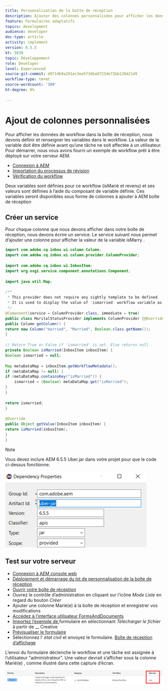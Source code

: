 ```yaml
---
title: Personnalisation de la boîte de réception
description: Ajouter des colonnes personnalisées pour afficher les données additionnelles du workflow
feature: Formulaires adaptatifs
topics: development
audience: developer
doc-type: article
activity: implement
version: 6.5.5
kt: 5830
topic: Développement
role: Developer
level: Experienced
source-git-commit: d9714b9a291ec3ee5f3dba9723de72bb120d2149
workflow-type: tm+mt
source-wordcount: '309'
ht-degree: 8%

---
```



# Ajout de colonnes personnalisées

Pour afficher les données de workflow dans la boîte de réception, nous devons définir et renseigner les variables dans le workflow. La valeur de la variable doit être définie avant qu’une tâche ne soit affectée à un utilisateur. Pour démarrer, nous vous avons fourni un exemple de workflow prêt à être déployé sur votre serveur AEM.

* [Connexion à AEM](http://localhost:4502/crx/de/index.jsp)
* [Importation du processus de révision](assets/review-workflow.zip)
* [Vérification du workflow](http://localhost:4502/editor.html/conf/global/settings/workflow/models/reviewworkflow.html)

Deux variables sont définies pour ce workflow (isMarié et revenu) et ses valeurs sont définies à l’aide du composant de variable définie. Ces variables seront disponibles sous forme de colonnes à ajouter à AEM boîte de réception

## Créer un service

Pour chaque colonne que nous devons afficher dans notre boîte de réception, nous devons écrire un service. Le service suivant nous permet d’ajouter une colonne pour afficher la valeur de la variable isMarry .

```java
import com.adobe.cq.inbox.ui.column.Column;
import com.adobe.cq.inbox.ui.column.provider.ColumnProvider;

import com.adobe.cq.inbox.ui.InboxItem;
import org.osgi.service.component.annotations.Component;

import java.util.Map;

/**
 * This provider does not require any sightly template to be defined.
 * It is used to display the value of 'ismarried' workflow variable as a column in inbox
 */
@Component(service = ColumnProvider.class, immediate = true)
public class MaritalStatusProvider implements ColumnProvider {@Override
public Column getColumn() {
return new Column("married", "Married", Boolean.class.getName());
}

// Return True or False if 'ismarried' is set. Else returns null
private Boolean isMarried(InboxItem inboxItem) {
Boolean ismarried = null;

Map metaDataMap = inboxItem.getWorkflowMetadata();
if (metaDataMap != null) {
if (metaDataMap.containsKey("isMarried")) {
    ismarried = (Boolean) metaDataMap.get("isMarried");
}
}

return ismarried;
}

@Override
public Object getValue(InboxItem inboxItem) {
return isMarried(inboxItem);
}
}
```

>[!NOTE]
>
>Vous devez inclure AEM 6.5.5 Uber.jar dans votre projet pour que le code ci-dessus fonctionne.

![uber-jar](assets/uber-jar.PNG)

## Test sur votre serveur

* [Connexion à AEM console web](http://localhost:4502/system/console/bundles)
* [Déploiement et démarrage du lot de personnalisation de la boîte de réception](assets/inboxcustomization.inboxcustomization.core-1.0-SNAPSHOT.jar)
* [Ouvrir votre boîte de réception](http://localhost:4502/aem/inbox)
* Ouvrez le contrôle d’administration en cliquant sur l’icône _Mode Liste_ en regard du bouton _Créer_
* Ajouter une colonne Marié(e) à la boîte de réception et enregistrer vos modifications
* [Accédez à l’interface utilisateur FormsAndDocuments](http://localhost:4502/aem/forms.html/content/dam/formsanddocuments)
* [Importez l’exemple de ](assets/snap-form.zip) formulaire en sélectionnant  _Télécharger le fichier_ à partir de  __ Creative
* [Prévisualiser le formulaire](http://localhost:4502/content/dam/formsanddocuments/snapform/jcr:content?wcmmode=disabled)
* Sélectionnez l’ _état civil_ et envoyez le formulaire.
   [Boîte de réception d’affichage](http://localhost:4502/aem/inbox)

L’envoi du formulaire déclenche le workflow et une tâche est assignée à l’utilisateur &quot;administrateur&quot;. Une valeur devrait s’afficher sous la colonne Marié(e) , comme illustré dans cette capture d’écran.

![marié-colonne](assets/married-column.PNG)
